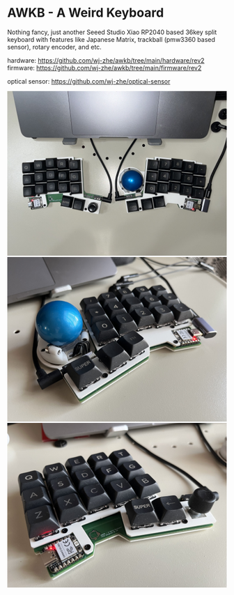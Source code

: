 # AWKB - A Weird Keyboard

Nothing fancy, just another Seeed Studio Xiao RP2040 based 36key split keyboard with features like
Japanese Matrix, trackball (pmw3360 based sensor), rotary encoder, and etc.

hardware: https://github.com/wj-zhe/awkb/tree/main/hardware/rev2  
firmware: https://github.com/wj-zhe/awkb/tree/main/firmware/rev2

optical sensor: https://github.com/wj-zhe/optical-sensor

![img](./img/IMG_8849.jpeg)
![img](./img/IMG_8852.jpeg)
![img](./img/IMG_8851.jpeg)
